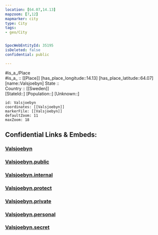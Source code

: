 ```yaml
---
location: [64.07,14.13] 
mapzoom: [7,12] 
mapmarker: city 
type: City
tags:
- geo/City


SpocWebEntityId: 35195
isDeleted: false
confidential: public

---
```

#is_a_/Place  
#is_a_ :: [[Place]] 
[has_place_longitude::14.13] 
[has_place_latitude::64.07] 
[name::Valsjoebyn] 
State ::  
Country :: [[Sweden]]  
[StateId::] 
[Population::] 
[Unknown::] 


```leaflet
id: Valsjoebyn
coordinates: [[Valsjoebyn]] 
markerFile: [[Valsjoebyn]] 
defaultZoom: 11 
maxZoom: 18
```


## Confidential Links & Embeds: 

### [Valsjoebyn](/_Standards/Earth/Continent/Europe/Europe~North/Sweden/Provinces~Sweden/Jämtland/City/Valsjoebyn.md) 

### [Valsjoebyn.public](/_public/Earth/Continent/Europe/Europe~North/Sweden/Provinces~Sweden/Jämtland/City/Valsjoebyn.public.md) 

### [Valsjoebyn.internal](/_internal/Earth/Continent/Europe/Europe~North/Sweden/Provinces~Sweden/Jämtland/City/Valsjoebyn.internal.md) 

### [Valsjoebyn.protect](/_protect/Earth/Continent/Europe/Europe~North/Sweden/Provinces~Sweden/Jämtland/City/Valsjoebyn.protect.md) 

### [Valsjoebyn.private](/_private/Earth/Continent/Europe/Europe~North/Sweden/Provinces~Sweden/Jämtland/City/Valsjoebyn.private.md) 

### [Valsjoebyn.personal](/_personal/Earth/Continent/Europe/Europe~North/Sweden/Provinces~Sweden/Jämtland/City/Valsjoebyn.personal.md) 

### [Valsjoebyn.secret](/_secret/Earth/Continent/Europe/Europe~North/Sweden/Provinces~Sweden/Jämtland/City/Valsjoebyn.secret.md)

